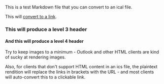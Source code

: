 This is a test Markdown file that you can convert to an ical file.

This will [convert to a link](https://www.tractusevents.com).

### This will produce a level 3 header

#### And this will produce a level 4 header

Try to keep images to a minimum - Outlook and other HTML clients are kind of sucky at rendering images.

Also, for clients that don't support HTML content in an ics file, the plaintext rendition will replace the links in brackets with the URL - and most clients will auto-convert this to a clickable link.